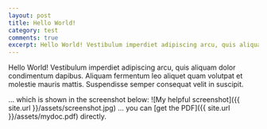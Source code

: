 ```yaml
---
layout: post
title: Hello World!
category: test
comments: true
excerpt: Hello World! Vestibulum imperdiet adipiscing arcu, quis aliquam dolor condimentum dapibus. Aliquam fermentum leo aliquet quam volutpat et molestie mauris mattis. Suspendisse semper consequat velit in suscipit.
---
```


Hello World! Vestibulum imperdiet adipiscing arcu, quis aliquam dolor condimentum dapibus. Aliquam fermentum leo aliquet quam volutpat et molestie mauris mattis. Suspendisse semper consequat velit in suscipit.


... which is shown in the screenshot below:
![My helpful screenshot]({{ site.url }}/assets/screenshot.jpg)
... you can [get the PDF]({{ site.url }}/assets/mydoc.pdf) directly.